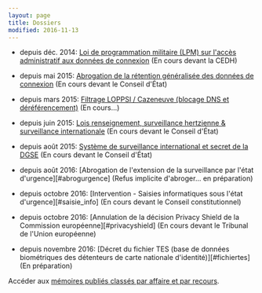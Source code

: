 ```yaml
---
layout: page
title: Dossiers
modified: 2016-11-13
---
```



  - depuis déc. 2014:
    [Loi de programmation militaire (LPM) sur l'accès administratif aux données de connexion][lpm] (En cours devant la CEDH)

  - depuis mai 2015:
    [Abrogation de la rétention généralisée des données de connexion][abrogationretention] (En cours devant le Conseil d'État)

  - depuis mars 2015:
    [Filtrage LOPPSI / Cazeneuve (blocage DNS et déréférencement)][filtragecazeneuve] (En cours...)

  - depuis juin 2015:
    [Lois renseignement, surveillance hertzienne & surveillance internationale][renseignement] (En cours devant le Conseil d'État)

  - depuis août 2015:
    [Système de surveillance international et secret de la DGSE][secretdgse] (En cours devant le Conseil d'État)

  - depuis août 2016:
    [Abrogation de l'extension de la surveillance par l'état d'urgence][#abrogurgence] (Refus implicite d'abroger... en préparation)

  - depuis octobre 2016:
    [Intervention - Saisies informatiques sous l'état d'urgence][#saisie_info] (En cours devant le Conseil constitutionnel)

  - depuis octobre 2016:
    [Annulation de la décision Privacy Shield de la Commission européenne][#privacyshield] (En cours devant le Tribunal de l'Union européenne)

  - depuis novembre 2016:
    [Décret du fichier TES (base de données biométriques des détenteurs de carte nationale d'identité)][#fichiertes] (En préparation)


[lpm]: /dossiers/lpm.html
[abrogationretention]: /dossiers/abrogationretention.html
[filtragecazeneuve]: /dossiers/filtragecazeneuve.html
[renseignement]: /dossiers/renseignement.html
[secretdgse]: /dossiers/secretdgse.html
[abrogurgence]: /dossiers/abrogurgence.html
[saisie_info]: /dossiers/saisie_info.html
[privacyshield]: /dossiers/privacyshield.html
[fichiertes]: /dossiers/fichierTes.html




Accéder aux [mémoires publiés classés par affaire et par recours](/recours/).
